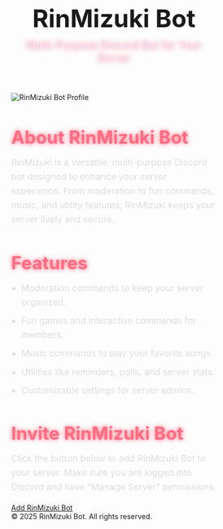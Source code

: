 <!DOCTYPE html>
<html lang="en">
<head>
<meta charset="UTF-8">
<meta name="viewport" content="width=device-width, initial-scale=1.0">
<title>RinMizuki Bot - Multi-Purpose Discord Bot</title>
<link href="https://fonts.googleapis.com/css2?family=Roboto:wght@400;700&display=swap" rel="stylesheet">
<style>
  /* Reset */
  * { box-sizing: border-box; margin: 0; padding: 0; }

  body {
    font-family: 'Roboto', sans-serif;
    background: #0d0d1a;
    color: #fff;
    display: flex;
    flex-direction: column;
    align-items: center;
    justify-content: flex-start;
    min-height: 100vh;
    text-align: center;
  }

  header {
    width: 100%;
    text-align: center;
    padding: 5vw 5%;
    background: linear-gradient(135deg, #6e0dd0, #ff6b81);
    box-shadow: 0 5px 15px rgba(0,0,0,0.3);
  }
  header h1 {
    font-size: clamp(1.8rem, 5vw, 3rem);
    text-shadow: 0 0 10px #fff;
    word-break: break-word;
  }
  header p {
    font-size: clamp(1rem, 3vw, 1.3rem);
    color: #f0e6ff;
    text-shadow: 0 0 10px #ff6b81;
    margin-top: 0.5em;
  }

  .container {
    width: 100%;
    max-width: 1000px;
    padding: 5vw 5%;
    display: flex;
    flex-direction: column;
    align-items: center;
    gap: 5vw;
    text-align: center;
  }

  .profile img {
    width: 100%;
    max-width: 250px;
    border-radius: 20px;
    box-shadow: 0 0 20px #ff6b81, 0 0 40px #6e0dd0;
    transition: transform 0.3s;
  }
  .profile img:hover {
    transform: scale(1.05);
  }

  .section {
    width: 100%;
    max-width: 800px;
    margin: 0 auto;
  }
  .section h2 {
    font-size: clamp(1.5rem, 4vw, 2.2rem);
    color: #ff6b81;
    margin-bottom: 15px;
    text-shadow: 0 0 10px #ff6b81;
  }
  .section p, .section ul {
    font-size: clamp(0.95rem, 3vw, 1.1rem);
    line-height: 1.6;
    color: #ddd;
    margin: 0 auto 1em auto;
  }
  ul {
    padding-left: 20px;
    text-align: left;
  }
  ul li {
    margin-bottom: 8px;
  }

  .neon-btn {
    display: inline-block;
    padding: clamp(12px, 3vw, 18px) clamp(25px, 5vw, 35px);
    font-size: clamp(1rem, 3vw, 1.2em);
    font-weight: bold;
    color: #fff;
    text-decoration: none;
    border-radius: 12px;
    background: linear-gradient(45deg, #6e0dd0, #ff6b81, #ff6b81, #6e0dd0);
    background-size: 400% 400%;
    box-shadow: 0 0 10px #ff6b81, 0 0 20px #6e0dd0, 0 0 30px #ff6b81, 0 0 40px #6e0dd0;
    animation: neon 6s ease infinite;
    transition: 0.3s;
    margin-top: 20px;
    word-break: break-word;
    max-width: 300px;
    width: 100%;
  }
  .neon-btn:hover {
    transform: scale(1.05);
    box-shadow: 0 0 20px #ff6b81, 0 0 40px #6e0dd0, 0 0 60px #ff6b81, 0 0 80px #6e0dd0;
  }
  @keyframes neon {
    0%{background-position:0% 50%}
    50%{background-position:100% 50%}
    100%{background-position:0% 50%}
  }

  footer {
    width: 100%;
    background-color: #1a1a2f;
    text-align: center;
    padding: 20px 5%;
    color: #999;
    font-size: clamp(0.8rem, 2vw, 1rem);
    word-break: break-word;
    margin-top: auto;
  }

  @media (max-width: 768px) {
    .container { padding: 5vw 3%; }
    .section h2 { font-size: clamp(1.4rem, 5vw, 2rem); }
    .section p, .section ul { font-size: 1rem; }
  }

  @media (max-width: 480px) {
    header { padding: 8vw 5%; }
    .section h2 { font-size: 1.5rem; }
    .neon-btn { width: 100%; text-align: center; max-width: 100%; }
  }
</style>
</head>
<body>

<header>
  <h1>RinMizuki Bot</h1>
  <p>Multi-Purpose Discord Bot for Your Server</p>
</header>

<div class="container">

  <div class="profile">
    <img src="https://raw.githubusercontent.com/laynH/Anime-Girls-Holding-Programming-Books/master/C%2B%2B/Sakura_Nene_CPP.jpg" alt="RinMizuki Bot Profile">
  </div>

  <div class="section">
    <h2>About RinMizuki Bot</h2>
    <p>RinMizuki is a versatile, multi-purpose Discord bot designed to enhance your server experience. From moderation to fun commands, music, and utility features, RinMizuki keeps your server lively and secure.</p>
  </div>

  <div class="section">
    <h2>Features</h2>
    <ul>
      <li>Moderation commands to keep your server organized.</li>
      <li>Fun games and interactive commands for members.</li>
      <li>Music commands to play your favorite songs.</li>
      <li>Utilities like reminders, polls, and server stats.</li>
      <li>Customizable settings for server admins.</li>
    </ul>
  </div>

  <div class="section">
    <h2>Invite RinMizuki Bot</h2>
    <p>Click the button below to add RinMizuki Bot to your server. Make sure you are logged into Discord and have “Manage Server” permissions.</p>
    <a href="https://discord.com/oauth2/authorize?client_id=726023020203737110&permissions=8&integration_type=0&scope=bot+applications.commands" class="neon-btn" target="_blank">Add RinMizuki Bot</a>
  </div>

</div>

<footer>
  &copy; 2025 RinMizuki Bot. All rights reserved.
</footer>

</body>
</html>
